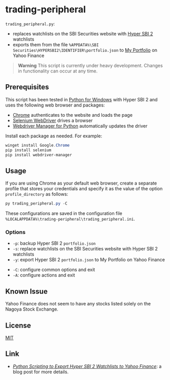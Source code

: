 # trading-peripheral #

<!-- Python script that exports Hyper SBI 2 watchlists to Yahoo
Finance and extracts order status from SBI Securities web page -->

<!-- hypersbi2 python chrome selenium webdrivermanager -->

`trading_peripheral.py`:

  * replaces watchlists on the SBI Securities website with [Hyper SBI
    2](https://go.sbisec.co.jp/lp/lp_hyper_sbi2_211112.html)
    watchlists
  * exports them from the file `%APPDATA%\SBI
    Securities\HYPERSBI2\IDENTIFIER\portfolio.json` to [My
    Portfolio](https://finance.yahoo.com/portfolios) on Yahoo Finance
  <!-- * extracts order status from the SBI Securities web page and copy -->
  <!--   them to the clipboard. -->

> **Warning** This script is currently under heavy development.
> Changes in functionality can occur at any time.

## Prerequisites ##

This script has been tested in [Python for
Windows](https://www.python.org/downloads/windows/) with Hyper SBI 2
and uses the following web browser and packages:

  * [Chrome](https://www.google.com/chrome/) authenticates to the
    website and loads the page
  * [Selenium
    WebDriver](https://www.selenium.dev/documentation/webdriver/)
    drives a browser
  * [Webdriver Manager for
    Python](https://github.com/SergeyPirogov/webdriver_manager)
    automatically updates the driver

Install each package as needed.  For example:

``` powershell
winget install Google.Chrome
pip install selenium
pip install webdriver-manager
```

## Usage ##

If you are using Chrome as your default web browser, create a separate
profile that stores your credentials and specify it as the value of
the option `profile_directory` as follows:

``` powershell
py trading_peripheral.py -C
```

These configurations are saved in the configuration file
`%LOCALAPPDATA%\trading-peripheral\trading_peripheral.ini`.

### Options ###

  * `-p`: backup Hyper SBI 2 `portfolio.json`
  * `-s`: replace watchlists on the SBI Securities website with Hyper
    SBI 2 watchlists
  * `-y`: export Hyper SBI 2 `portfolio.json` to My Portfolio on Yahoo
    Finance
  <!-- * `-o`: extract order status from the SBI Securities web page and -->
  <!--   copy them to the clipboard -->
  * `-C`: configure common options and exit
  * `-A`: configure actions and exit

## Known Issue ##

Yahoo Finance does not seem to have any stocks listed solely on the
Nagoya Stock Exchange.

## License ##

[MIT](LICENSE.md)

<!-- ## Links ## -->
## Link ##

  * [*Python Scripting to Export Hyper SBI 2 Watchlists to Yahoo
    Finance*](https://carmine560.blogspot.com/2023/02/python-scripting-to-export-hyper-sbi-2.html):
    a blog post for more details.
  <!-- * [*Python Scripting to Extract Order Status from SBI Securities Web -->
  <!--   Page*](): a blog post for more details. -->
